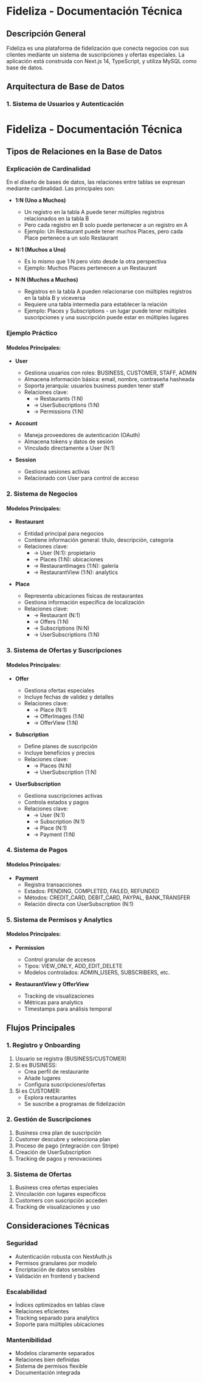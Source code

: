 # Fideliza - Documentación Técnica

## Descripción General
Fideliza es una plataforma de fidelización que conecta negocios con sus clientes mediante un sistema de suscripciones y ofertas especiales. La aplicación está construida con Next.js 14, TypeScript, y utiliza MySQL como base de datos.

## Arquitectura de Base de Datos

### 1. Sistema de Usuarios y Autenticación

# Fideliza - Documentación Técnica


## Tipos de Relaciones en la Base de Datos

### Explicación de Cardinalidad
En el diseño de bases de datos, las relaciones entre tablas se expresan mediante cardinalidad. Las principales son:

- **1:N (Uno a Muchos)**
  - Un registro en la tabla A puede tener múltiples registros relacionados en la tabla B
  - Pero cada registro en B solo puede pertenecer a un registro en A
  - Ejemplo: Un Restaurant puede tener muchos Places, pero cada Place pertenece a un solo Restaurant

- **N:1 (Muchos a Uno)**
  - Es lo mismo que 1:N pero visto desde la otra perspectiva
  - Ejemplo: Muchos Places pertenecen a un Restaurant

- **N:N (Muchos a Muchos)**
  - Registros en la tabla A pueden relacionarse con múltiples registros en la tabla B y viceversa
  - Requiere una tabla intermedia para establecer la relación
  - Ejemplo: Places y Subscriptions - un lugar puede tener múltiples suscripciones y una suscripción puede estar en múltiples lugares

### Ejemplo Práctico

#### Modelos Principales:
- **User**
  - Gestiona usuarios con roles: BUSINESS, CUSTOMER, STAFF, ADMIN
  - Almacena información básica: email, nombre, contraseña hasheada
  - Soporta jerarquía: usuarios business pueden tener staff
  - Relaciones clave:
    - → Restaurants (1:N)
    - → UserSubscriptions (1:N)
    - → Permissions (1:N)

- **Account**
  - Maneja proveedores de autenticación (OAuth)
  - Almacena tokens y datos de sesión
  - Vinculado directamente a User (N:1)

- **Session**
  - Gestiona sesiones activas
  - Relacionado con User para control de acceso

### 2. Sistema de Negocios

#### Modelos Principales:
- **Restaurant**
  - Entidad principal para negocios
  - Contiene información general: título, descripción, categoría
  - Relaciones clave:
    - → User (N:1): propietario
    - → Places (1:N): ubicaciones
    - → RestaurantImages (1:N): galería
    - → RestaurantView (1:N): analytics

- **Place**
  - Representa ubicaciones físicas de restaurantes
  - Gestiona información específica de localización
  - Relaciones clave:
    - → Restaurant (N:1)
    - → Offers (1:N)
    - → Subscriptions (N:N)
    - → UserSubscriptions (1:N)

### 3. Sistema de Ofertas y Suscripciones

#### Modelos Principales:
- **Offer**
  - Gestiona ofertas especiales
  - Incluye fechas de validez y detalles
  - Relaciones clave:
    - → Place (N:1)
    - → OfferImages (1:N)
    - → OfferView (1:N)

- **Subscription**
  - Define planes de suscripción
  - Incluye beneficios y precios
  - Relaciones clave:
    - → Places (N:N)
    - → UserSubscription (1:N)

- **UserSubscription**
  - Gestiona suscripciones activas
  - Controla estados y pagos
  - Relaciones clave:
    - → User (N:1)
    - → Subscription (N:1)
    - → Place (N:1)
    - → Payment (1:N)

### 4. Sistema de Pagos

#### Modelos Principales:
- **Payment**
  - Registra transacciones
  - Estados: PENDING, COMPLETED, FAILED, REFUNDED
  - Métodos: CREDIT_CARD, DEBIT_CARD, PAYPAL, BANK_TRANSFER
  - Relación directa con UserSubscription (N:1)

### 5. Sistema de Permisos y Analytics

#### Modelos Principales:
- **Permission**
  - Control granular de accesos
  - Tipos: VIEW_ONLY, ADD_EDIT_DELETE
  - Modelos controlados: ADMIN_USERS, SUBSCRIBERS, etc.

- **RestaurantView y OfferView**
  - Tracking de visualizaciones
  - Métricas para analytics
  - Timestamps para análisis temporal

## Flujos Principales

### 1. Registro y Onboarding
1. Usuario se registra (BUSINESS/CUSTOMER)
2. Si es BUSINESS:
   - Crea perfil de restaurante
   - Añade lugares
   - Configura suscripciones/ofertas
3. Si es CUSTOMER:
   - Explora restaurantes
   - Se suscribe a programas de fidelización

### 2. Gestión de Suscripciones
1. Business crea plan de suscripción
2. Customer descubre y selecciona plan
3. Proceso de pago (integración con Stripe)
4. Creación de UserSubscription
5. Tracking de pagos y renovaciones

### 3. Sistema de Ofertas
1. Business crea ofertas especiales
2. Vinculación con lugares específicos
3. Customers con suscripción acceden
4. Tracking de visualizaciones y uso

## Consideraciones Técnicas

### Seguridad
- Autenticación robusta con NextAuth.js
- Permisos granulares por modelo
- Encriptación de datos sensibles
- Validación en frontend y backend

### Escalabilidad
- Índices optimizados en tablas clave
- Relaciones eficientes
- Tracking separado para analytics
- Soporte para múltiples ubicaciones

### Mantenibilidad
- Modelos claramente separados
- Relaciones bien definidas
- Sistema de permisos flexible
- Documentación integrada